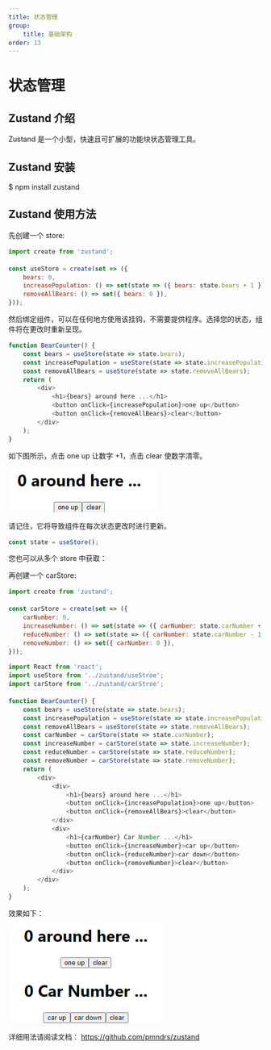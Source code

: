 ```yaml
---
title: 状态管理
group:
    title: 基础架构
order: 13
---
```


# 状态管理

## Zustand 介绍

Zustand 是一个小型，快速且可扩展的功能块状态管理工具。

## Zustand 安装

\$ npm install zustand

## Zustand 使用方法

先创建一个 store:

```js
import create from 'zustand';

const useStore = create(set => ({
	bears: 0,
	increasePopulation: () => set(state => ({ bears: state.bears + 1 })),
	removeAllBears: () => set({ bears: 0 }),
}));
```

然后绑定组件，可以在任何地方使用该挂钩，不需要提供程序。选择您的状态，组件将在更改时重新呈现。

```js
function BearCounter() {
	const bears = useStore(state => state.bears);
	const increasePopulation = useStore(state => state.increasePopulation);
	const removeAllBears = useStore(state => state.removeAllBears);
	return (
		<div>
			<h1>{bears} around here ...</h1>
			<button onClick={increasePopulation}>one up</button>
			<button onClick={removeAllBears}>clear</button>
		</div>
	);
}
```

如下图所示，点击 one up 让数字 +1，点击 clear 使数字清零。

![GitFlow](./demo.png)

请记住，它将导致组件在每次状态更改时进行更新。

```js
const state = useStore();
```

您也可以从多个 store 中获取：

再创建一个 carStore:

```js
import create from 'zustand';

const carStore = create(set => ({
	carNumber: 0,
	increaseNumber: () => set(state => ({ carNumber: state.carNumber + 1 })),
	reduceNumber: () => set(state => ({ carNumber: state.carNumber - 1 })),
	removeNumber: () => set({ carNumber: 0 }),
}));
```

```js
import React from 'react';
import useStore from '../zustand/useStroe';
import carStore from '../zustand/carStroe';

function BearCounter() {
	const bears = useStore(state => state.bears);
	const increasePopulation = useStore(state => state.increasePopulation);
	const removeAllBears = useStore(state => state.removeAllBears);
	const carNumber = carStore(state => state.carNumber);
	const increaseNumber = carStore(state => state.increaseNumber);
	const reduceNumber = carStore(state => state.reduceNumber);
	const removeNumber = carStore(state => state.removeNumber);
	return (
		<div>
			<div>
				<h1>{bears} around here ...</h1>
				<button onClick={increasePopulation}>one up</button>
				<button onClick={removeAllBears}>clear</button>
			</div>
			<div>
				<h1>{carNumber} Car Number ...</h1>
				<button onClick={increaseNumber}>car up</button>
				<button onClick={reduceNumber}>car down</button>
				<button onClick={removeNumber}>clear</button>
			</div>
		</div>
	);
}
```

效果如下：

![GitFlow](./demo2.png)

详细用法请阅读文档： https://github.com/pmndrs/zustand
